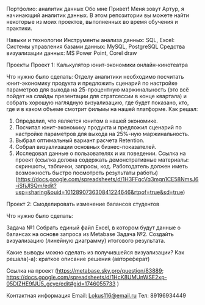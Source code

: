 Портфолио: аналитик данных
Обо мне
Привет! Меня зовут Артур, я начинающий аналитик данных. В этом репозитории вы можете найти некоторые из моих проектов, выполненных во время обучения и практики.

Навыки и технологии
Инструменты анализа данных: SQL, Excel:
Системы управления базами данных: MySQL, PostgreSQL
Средства визуализации данных: MS Power Point, Corel draw

Проекты
Проект 1: Калькулятор юнит-экономики онлайн-кинотеатра

Что нужно было сделать:
Отделу аналитики необходимо посчитать юнит-экономику продукта и предложить сценарий по настройке параметров для выхода на 25-процентную маржинальность (это всё пойдет на слайды презентации для стратсессии в конце квартала) и собрать хорошую наглядную визуализацию, где будет показано, кто, где и в каком объеме смотрит фильмы на нашей платформе.
Как решал: 
1. Определил, что является юнитом в нашей экономике.
2. Посчитал юнит-экономику продукта и предложил сценарий по настройке параметров для выхода на 25%-ную маржинальность.
3. Выбрал оптимальный вариант расчета Retention. 
4. Собрал визуализации основных бизнес-показателей.
5. Исследовал данные о пользователях и их поведении.
Ссылка на проект (ссылка должна содержать демонстративные материалы: скриншоты, таблички, запросы, код. Работодатель должен иметь возможность быстро посмотреть результаты работы)
(https://docs.google.com/spreadsheets/d/1H3FFqcVq3mgn1CE58NmsJ6-iSfjJlSQm/edit?usp=sharing&ouid=101289073630841224646&rtpof=true&sd=true)


Проект 2: Смоделировать изменение балансов студентов

Что нужно было сделать:

Задача №1 Собрать единый файл Excel, в котором будут данные о балансах на основе запроса из Metabase
Задача №2. Создайть визуализацию (линейную диаграмму) итогового результата. 

Какие выводы можно сделать из получившейся визуализации?
Как решала(-а): краткое описание решения (автореферат)

Ссылка на проект (https://metabase.sky.pro/question/83889; https://docs.google.com/spreadsheets/d/1HcK8UMUnWSE2xp-05DIZHE9fJU5_gcye/edit#gid=1746055733 )

Контактная информация
Email: Lokus116@email.ru
Тел: 89196934449
